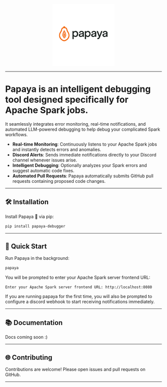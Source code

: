 <p align="center">
  <img src="logo.svg" alt="Papaya Logo" width="200">
</p>

---

# Papaya is an intelligent debugging tool designed specifically for Apache Spark jobs.
It seamlessly integrates error monitoring, real-time notifications, and automated LLM-powered debugging to help debug your complicated Spark workflows.


* **Real-time Monitoring**: Continuously listens to your Apache Spark jobs and instantly detects errors and anomalies.
* **Discord Alerts**: Sends immediate notifications directly to your Discord channel whenever issues arise.
* **Intelligent Debugging**: Optionally analyzes your Spark errors and suggest automatic code fixes.
* **Automated Pull Requests**: Papaya automatically submits GitHub pull requests containing proposed code changes.

---

## 🛠️ Installation

Install Papaya 🌺 via pip:

```bash
pip install papaya-debugger
```

---

## 🌟 Quick Start

Run Papaya in the background:

```bash
papaya
```

You will be prompted to enter your Apache Spark server frontend URL:

```
Enter your Apache Spark server frontend URL: http://localhost:8080
```

If you are running papaya for the first time, you will also be prompted to configure a discord webhook to start receiving notifications immediately.

---

## 📚 Documentation

Docs coming soon :)

---

## 🌐 Contributing

Contributions are welcome! Please open issues and pull requests on GitHub.

---
